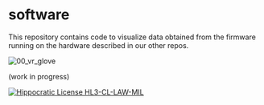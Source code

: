 # software

This repository contains code to visualize data obtained from the firmware running on the hardware described in our other repos.

![00_vr_glove](https://github.com/FiberCircuits/software/assets/142898164/1337d3ac-61b0-4975-973d-1e4734977430)

(work in progress)

[![Hippocratic License HL3-CL-LAW-MIL](https://img.shields.io/static/v1?label=Hippocratic%20License&message=HL3-CL-LAW-MIL&labelColor=5e2751&color=bc8c3d)](https://firstdonoharm.dev/version/3/0/cl-law-mil.html)
